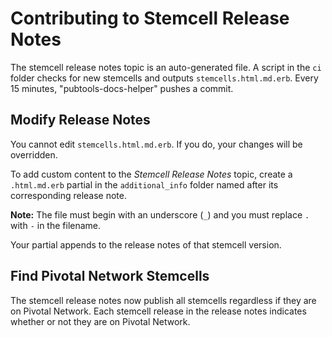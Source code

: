 # Contributing to Stemcell Release Notes

The stemcell release notes topic is an auto-generated file. A script
in the `ci` folder checks for new stemcells and outputs `stemcells.html.md.erb`. Every 15 minutes, "pubtools-docs-helper" pushes a commit.

## Modify Release Notes

You cannot edit `stemcells.html.md.erb`. If you do, your changes will be overridden.

To add custom content to the *Stemcell Release Notes* topic, create a `.html.md.erb` partial in the `additional_info` folder named after its corresponding release note.

**Note:** The file must begin with an underscore (`_`) and you must replace `.` with `-` in the filename.

Your partial appends to the release notes of that stemcell version.

## Find Pivotal Network Stemcells

The stemcell release notes now publish all stemcells regardless if they are on Pivotal Network. Each stemcell release in the release notes indicates whether or not they are on Pivotal Network.